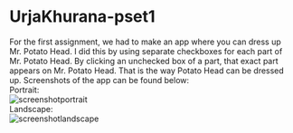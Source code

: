 # UrjaKhurana-pset1
For the first assignment, we had to make an app where you can dress up Mr. Potato Head. 
I did this by using separate checkboxes for each part of Mr. Potato Head. By clicking an 
unchecked box of a part, that exact part appears on Mr. Potato Head. That is the way Potato Head can be
dressed up. 
Screenshots of the app can be found below: <br />
Portrait: <br />
![screenshotportrait](https://cloud.githubusercontent.com/assets/10434310/20006866/d8126a40-a299-11e6-8eb9-ba9542331717.png) <br />
Landscape: <br />
![screenshotlandscape](https://cloud.githubusercontent.com/assets/10434310/20006867/d8126fe0-a299-11e6-8618-93eeab0f7cff.png)
